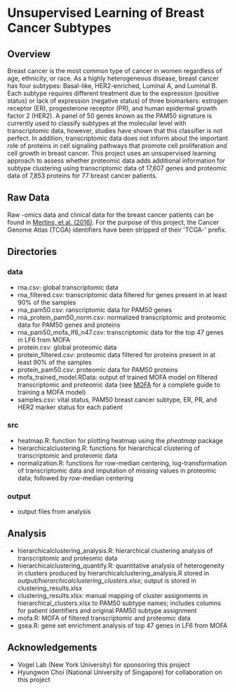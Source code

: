# Unsupervised Learning of Breast Cancer Subtypes

## Overview
Breast cancer is the most common type of cancer in women regardless of age, ethnicity, or race. As a highly heterogeneous disease, breast cancer has four subtypes: Basal-like, HER2-enriched, Luminal A, and Luminal B. Each subtype requires different treatment due to the expression (positive status) or lack of expression (negative status) of three biomarkers: estrogen receptor (ER), progesterone receptor (PR), and human epidermal growth factor 2 (HER2). A panel of 50 genes known as the PAM50 signature is currently used to classify subtypes at the molecular level with transcriptomic data, however, studies have shown that this classifier is not perfect. In addition, transcriptomic data does not inform about the important role of proteins in cell signaling pathways that promote cell proliferation and cell growth in breast cancer. This project uses an unsupervised learning approach to assess whether proteomic data adds additional information for subtype clustering using transcriptomic data of 17,607 genes and proteomic data of 7,853 proteins for 77 breast cancer patients.

## Raw Data
Raw -omics data and clinical data for the breast cancer patients can be found in [Mertins, et al. (2016)](https://www.ncbi.nlm.nih.gov/pubmed/27251275). For the purpose of this project, the Cancer Genome Atlas (TCGA) identifiers have been stripped of their 'TCGA-' prefix. 

## Directories
### **data**
- rna.csv: global transcriptomic data
- rna_filtered.csv: transcriptomic data filtered for genes present in at least 90% of the samples
- rna_pam50.csv: ranscriptomic data for PAM50 genes
- rna_protein_pam50_norm.csv: normalized transcriptomic and proteomic data for PAM50 genes and proteins
- rna_pam50_mofa_lf6_n47.csv: transcriptomic data for the top 47 genes in LF6 from MOFA 
- protein.csv: global proteomic data
- protein_filtered.csv: proteomic data filtered for proteins present in at least 90% of the samples
- protein_pam50.csv: proteomic data for PAM50 proteins
- mofa_trained_model.RData: output of trained MOFA model on filtered transcriptomic and proteomic data (see [MOFA](https://github.com/bioFAM/MOFA) for a complete guide to training a MOFA model)
- samples.csv: vital status, PAM50 breast cancer subtype, ER, PR, and HER2 marker status for each patient
### **src**
- heatmap.R: function for plotting heatmap using the *pheatmap* package
- hierarchicalclustering.R: functions for hierarchical clustering of transcriptomic and proteomic data
- normalization.R: functions for row-median centering, log-transformation of transcriptomic data and imputation of missing values in proteomic data; followed by row-median centering
### **output**
- output files from analysis

## Analysis
- hierarchicalclustering_analysis.R: hierarchical clustering analysis of transcriptomic and proteomic data
- hierarchicalclustering_quantify.R: quantitative analysis of heterogeneity in clusters produced by hierarchicalclustering_analysis.R stored in *output/hierarchicalclustering_clusters.xlsx*; output is stored in clustering_results.xlsx
- clustering_results.xlsx: manual mapping of cluster assignments in hierarchical_clusters.xlsx to PAM50 subtype names; includes columns for patient identifiers and original PAM50 subtype assignment
- mofa.R: MOFA of filtered transcriptomic and proteomic data
- gsea.R: gene set enrichment analysis of top 47 genes in LF6 from MOFA

## Acknowledgements
- Vogel Lab (New York University) for sponsoring this project
- Hyungwon Choi (National University of Singapore) for collaboration on this project
